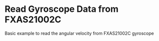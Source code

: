 Read Gyroscope Data from FXAS21002C
===================================

Basic example to read the angular velocity from FXAS21002C gyroscope

